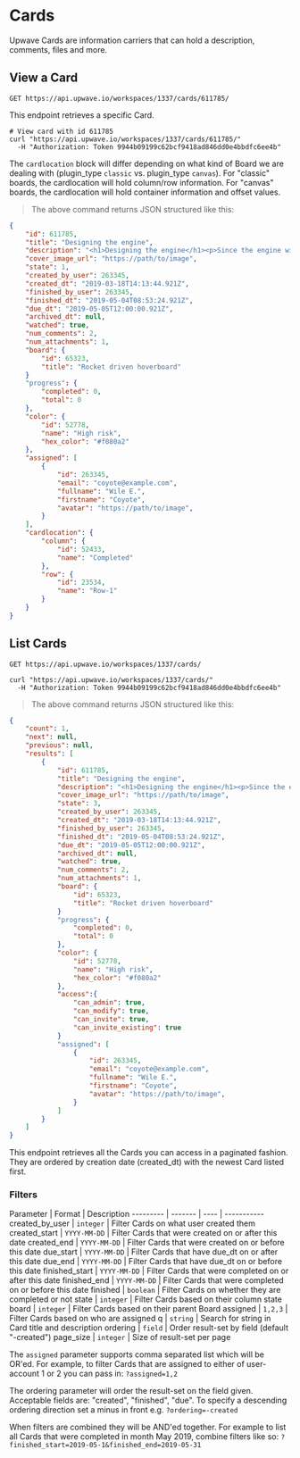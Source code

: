 # Cards

Upwave Cards are information carriers that can hold a description, comments, files and more.


## View a Card

`GET https://api.upwave.io/workspaces/1337/cards/611785/`

This endpoint retrieves a specific Card.

```shell
# View card with id 611785
curl "https://api.upwave.io/workspaces/1337/cards/611785/"
  -H "Authorization: Token 9944b09199c62bcf9418ad846dd0e4bbdfc6ee4b"
```

The `cardlocation` block will differ depending on what kind of Board we are dealing with (plugin_type `classic` vs. plugin_type `canvas`).
For "classic" boards, the cardlocation will hold column/row information. For "canvas" boards, the cardlocation will hold container information and offset values.

> The above command returns JSON structured like this:

```json
{
    "id": 611785,
    "title": "Designing the engine",
    "description": "<h1>Designing the engine</h1><p>Since the engine will run on Thorium, we need to ...</p>",
    "cover_image_url": "https://path/to/image",
    "state": 1,
    "created_by_user": 263345,
    "created_dt": "2019-03-18T14:13:44.921Z",
    "finished_by_user": 263345,
    "finished_dt": "2019-05-04T08:53:24.921Z",
    "due_dt": "2019-05-05T12:00:00.921Z",
    "archived_dt": null,
    "watched": true,
    "num_comments": 2,
    "num_attachments": 1,
    "board": {
        "id": 65323,
        "title": "Rocket driven hoverboard"
    }
    "progress": {
        "completed": 0,
        "total": 0
    },
    "color": {
        "id": 52778,
        "name": "High risk",
        "hex_color": "#f080a2"
    },
    "assigned": [
        {
            "id": 263345,
            "email": "coyote@example.com",
            "fullname": "Wile E.",
            "firstname": "Coyote",
            "avatar": "https://path/to/image",
        }
    ],
    "cardlocation": {
        "column": {
            "id": 52433,
            "name": "Completed"
        },
        "row": {
            "id": 23534,
            "name": "Row-1"
        }
    }
}
```


## List Cards

`GET https://api.upwave.io/workspaces/1337/cards/`

```shell
curl "https://api.upwave.io/workspaces/1337/cards/"
  -H "Authorization: Token 9944b09199c62bcf9418ad846dd0e4bbdfc6ee4b"
```

> The above command returns JSON structured like this:

```json
{
    "count": 1,
    "next": null,
    "previous": null,
    "results": [
        {
            "id": 611785,
            "title": "Designing the engine",
            "description": "<h1>Designing the engine</h1><p>Since the engine will run on Thorium, we need to ...</p>",
            "cover_image_url": "https://path/to/image",
            "state": 3,
            "created_by_user": 263345,
            "created_dt": "2019-03-18T14:13:44.921Z",
            "finished_by_user": 263345,
            "finished_dt": "2019-05-04T08:53:24.921Z",
            "due_dt": "2019-05-05T12:00:00.921Z",
            "archived_dt": null,
            "watched": true,
            "num_comments": 2,
            "num_attachments": 1,
            "board": {
                "id": 65323,
                "title": "Rocket driven hoverboard"
            }
            "progress": {
                "completed": 0,
                "total": 0
            },
            "color": {
                "id": 52778,
                "name": "High risk",
                "hex_color": "#f080a2"
            },
            "access":{
                "can_admin": true,
                "can_modify": true,
                "can_invite": true,
                "can_invite_existing": true
            }
            "assigned": [
                {
                    "id": 263345,
                    "email": "coyote@example.com",
                    "fullname": "Wile E.",
                    "firstname": "Coyote",
                    "avatar": "https://path/to/image",
                }
            ]
        }
    ]
}
```

This endpoint retrieves all the Cards you can access in a paginated fashion.
They are ordered by creation date (created_dt) with the newest Card listed first.

### Filters

Parameter | Format | Description
--------- | ------- | ---- | -----------
created_by_user | `integer` | Filter Cards on what user created them
created_start | `YYYY-MM-DD` | Filter Cards that were created on or after this date
created_end | `YYYY-MM-DD` | Filter Cards that were created on or before this date
due_start | `YYYY-MM-DD` | Filter Cards that have due_dt on or after this date
due_end | `YYYY-MM-DD` | Filter Cards that have due_dt on or before this date
finished_start | `YYYY-MM-DD` | Filter Cards that were completed on or after this date
finished_end | `YYYY-MM-DD` | Filter Cards that were completed on or before this date
finished | `boolean` | Filter Cards on whether they are completed or not
state | `integer` | Filter Cards based on their column state
board | `integer` | Filter Cards based on their parent Board
assigned | `1,2,3` | Filter Cards based on who are assigned
q | `string` | Search for string in Card title and description
ordering | `field` | Order result-set by field (default "-created")
page_size | `integer` | Size of result-set per page

The `assigned` parameter supports comma separated list which will be OR'ed.
For example, to filter Cards that are assigned to either of user-account 1 or 2 you can pass in:
`?assigned=1,2`

The ordering parameter will order the result-set on the field given. Acceptable fields are:
"created", "finished", "due". To specify a descending ordering direction set a minus in front e.g. `?ordering=-created`

When filters are combined they will be AND'ed together. For example to list all Cards that were
completed in month May 2019, combine filters like so: `?finished_start=2019-05-1&finished_end=2019-05-31`
